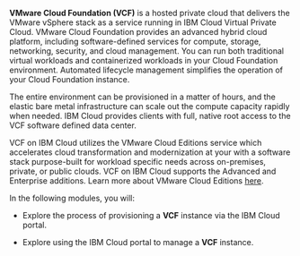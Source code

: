 **VMware Cloud Foundation (VCF)** is a hosted private cloud that delivers the VMware vSphere stack as a service running in IBM Cloud Virtual Private Cloud. VMware Cloud Foundation provides an advanced hybrid cloud platform, including software-defined services for compute, storage, networking, security, and cloud management. You can run both traditional virtual workloads and containerized workloads in your Cloud Foundation environment. Automated lifecycle management simplifies the operation of your Cloud Foundation instance.

The entire environment can be provisioned in a matter of hours, and the elastic bare metal infrastructure can scale out the compute capacity rapidly when needed. IBM Cloud provides clients with full, native root access to the VCF software defined data center.

VCF on IBM Cloud utilizes the VMware Cloud Editions service which accelerates cloud transformation and modernization at your with a software stack purpose-built for workload specific needs across on-premises, private, or public clouds. VCF on IBM Cloud supports the Advanced and Enterprise additions. Learn more about VMware Cloud Editions <a href="https://cloudsolutions.vmware.com/services/cloud-editions.html" target="_blank">here</a>.

In the following modules, you will:

- Explore the process of provisioning a **VCF** instance via the IBM Cloud portal.

- Explore using the IBM Cloud portal to manage a **VCF** instance.